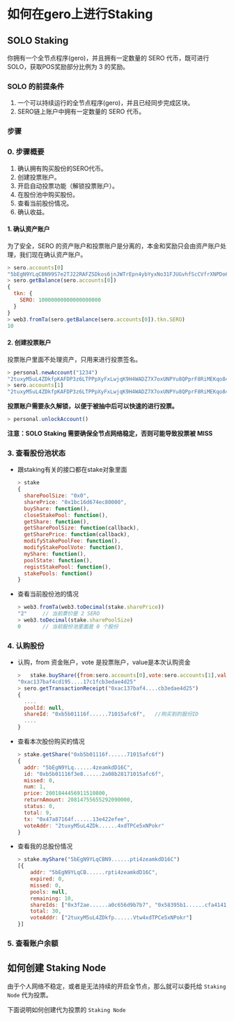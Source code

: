 # 如何在gero上进行Staking



## SOLO Staking

你拥有一个全节点程序(gero)，并且拥有一定数量的 SERO 代币，既可进行SOLO，获取POS奖励部分比例为 3 的奖励。



### SOLO 的前提条件

1. 一个可以持续运行的全节点程序(gero)，并且已经同步完成区块。
2. SERO链上账户中拥有一定数量的 SERO 代币。



### 步骤

### 0. 步骤概要

1. 确认拥有购买股份的SERO代币。
2. 创建投票账户。
3. 开启自动投票功能（解锁投票账户）。
4. 在股份池中购买股份。
5. 查看当前股份情况。
6. 确认收益。



#### 1. 确认资产账户

为了安全，SERO 的资产账户和投票账户是分离的，本金和奖励只会由资产账户处理，我们现在确认资产账户。

```javascript
> sero.accounts[0]
"5bEgN9YLqCBN99S7e2TJ22RAFZSDkos6jnJWTrEpn4ybYyxNo31FJUGvhfScCVfrXNPDo6Z9Xrpti4zeamkdD16C"
> sero.getBalance(sero.accounts[0])
{
  tkn: {
    SERO: 10000000000000000000
  }
}
> web3.fromTa(sero.getBalance(sero.accounts[0]).tkn.SERO)
10
```



#### 2. 创建投票账户

投票账户里面不处理资产，只用来进行投票签名。

```javascript
> personal.newAccount("1234")
"2tuxyM5uL4ZDkfpKAFDP3z6LTPPpXyFxLwjqK9H4WADZ7X7oxUNPYu8QPprF8RiMEKqo84qVtw4xdTPCe5xNPokr"
> sero.accounts[1]
"2tuxyM5uL4ZDkfpKAFDP3z6LTPPpXyFxLwjqK9H4WADZ7X7oxUNPYu8QPprF8RiMEKqo84qVtw4xdTPCe5xNPokr"
```

**投票账户需要永久解锁，以便于被抽中后可以快速的进行投票。**

```javascript
> personal.unlockAccount()
```

**注意：SOLO Staking 需要确保全节点网络稳定，否则可能导致投票被 MISS**



### 3. 查看股份池状态

* 跟staking有关的接口都在stake对象里面

  ```javascript
  > stake
  {
    sharePoolSize: "0x0",
    sharePrice: "0x1bc16d674ec80000",
    buyShare: function(),
    closeStakePool: function(),
    getShare: function(),
    getSharePoolSize: function(callback),
    getSharePrice: function(callback),
    modifyStakePoolFee: function(),
    modifyStakePoolVote: function(),
    myShare: function(),
    poolState: function(),
    registStakePool: function(),
    stakePools: function()
  }
  ```

  

* 查看当前股份池的情况

  ```javascript
  > web3.fromTa(web3.toDecimal(stake.sharePrice))
  "2"     // 当前票价是 2 SERO
  > web3.toDecimal(stake.sharePoolSize)
  0       // 当前股份池里面是 0 个股份
  ```

  

### 4. 认购股份

* 认购，from 资金账户，vote 是投票账户，value是本次认购资金

  ```javascript
  >   stake.buyShare({from:sero.accounts[0],vote:sero.accounts[1],value:web3.toTa(20)})
  "0xac137baf4cd195....17c1fcb3edae4d25"
  > sero.getTransactionReceipt("0xac137baf4....cb3edae4d25")
  {
    ....
    poolId: null,
    shareId: "0xb5b01116f......71015afc6f",   //购买到的股份ID
    ....
  }
  ```



* 查看本次股份购买的情况

  ```javascript
  > stake.getShare("0xb5b01116f......71015afc6f")
  {
    addr: "5bEgN9YLq......4zeamkdD16C",
    id: "0xb5b01116f3e8......2a08b28171015afc6f",
    missed: 0,
    num: 1,
    price: 2001844456911510800,
    returnAmount: 20814755655292090000,
    status: 0,
    total: 9,
    tx: "0x47a87164f......13e422efee",
    voteAddr: "2tuxyM5uL4ZDk......4xdTPCe5xNPokr"
  }
  ```

  

* 查看我的总股份情况

  ```javascript
  > stake.myShare("5bEgN9YLqCBN9......pti4zeamkdD16C")
  [{
      addr: "5bEgN9YLqCB......rpti4zeamkdD16C",
      expired: 0,
      missed: 0,
      pools: null,
      remaining: 10,
      shareIds: ["0x3f2ae......a0c656d9b7b7", "0x58395b1......cfa4141d", "0xb5b011......171015afc6f"],
      total: 30,
      voteAddr: ["2tuxyM5uL4ZDkfp......Vtw4xdTPCe5xNPokr"]
  }]
  ```


### 5. 查看账户余额



## 如何创建 Staking Node

由于个人网络不稳定，或者是无法持续的开启全节点，那么就可以委托给 `Staking Node` 代为投票。

下面说明如何创建代为投票的 `Staking Node`

